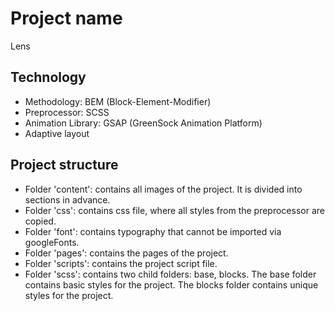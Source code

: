 # Project name

Lens

## Technology

- Methodology: BEM (Block-Element-Modifier)
- Preprocessor: SCSS
- Animation Library: GSAP (GreenSock Animation Platform)
- Adaptive layout

## Project structure

- Folder 'content': contains all images of the project. It is divided into sections in advance.
- Folder 'css': contains css file, where all styles from the preprocessor are copied.
- Folder 'font': contains typography that cannot be imported via googleFonts.
- Folder 'pages': contains the pages of the project.
- Folder 'scripts': contains the project script file.
- Folder 'scss': contains two child folders: base, blocks. The base folder contains basic styles for the project. The blocks folder contains unique styles for the project.
